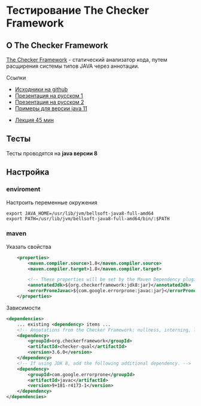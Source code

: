 Тестирование The Checker Framework
===================================

О The Checker Framework
-------------------------

[The Checker Framework](https://checkerframework.org/) - статический анализатор кода, 
путем расщирения системы типов JAVA через аннотации.


Ссылки
* [Исходники на github](https://github.com/typetools/checker-framework)
* [Презентация на русском 1](https://ppt-online.org/296694) 
* [Презентация на русском 2](https://2014.jokerconf.com/presentations/chashnikov.pdf) 
* [Примеры для версии java 11](https://github.com/typetools/checker-framework/tree/master/docs/examples/MavenExampleJDK11)
+ [Лекция 45 мин](https://www.lektorium.tv/lecture/14537) 

Тесты
-----------

Тесты проводятся на **java версии 8**


Настройка
----------------

### enviroment
Настроить переменные окружения

    export JAVA_HOME=/usr/lib/jvm/bellsoft-java8-full-amd64
    export PATH=/usr/lib/jvm/bellsoft-java8-full-amd64/bin/:$PATH
    
### maven

Указать свойства

```xml
    <properties>
        <maven.compiler.source>1.8</maven.compiler.source>
        <maven.compiler.target>1.8</maven.compiler.target>

        <!-- These properties will be set by the Maven Dependency plugin -->
        <annotatedJdk>${org.checkerframework:jdk8:jar}</annotatedJdk>
        <errorProneJavac>${com.google.errorprone:javac:jar}</errorProneJavac>
    </properties>
```

Зависимости
```xml
<dependencies>
    ... existing <dependency> items ...
    <!-- Annotations from the Checker Framework: nullness, interning, locking, ... -->
    <dependency>
        <groupId>org.checkerframework</groupId>
        <artifactId>checker-qual</artifactId>
        <version>3.6.0</version>
    </dependency>
    <!-- If using JDK 8, add the following additional dependency. -->
    <dependency>
        <groupId>com.google.errorprone</groupId>
        <artifactId>javac</artifactId>
        <version>9+181-r4173-1</version>
    </dependency>
</dependencies>
```
